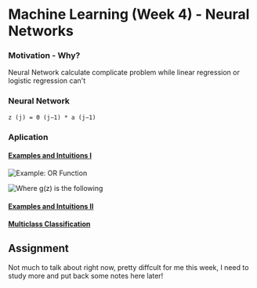 # Machine Learning (Week 4) - Neural Networks


### Motivation - Why?

Neural Network calculate complicate problem while linear regression or logistic regression can't


### Neural Network

`z (j) = Θ (j−1) * a (j−1)`


### Aplication 

#### [Examples and Intuitions I](https://www.coursera.org/learn/machine-learning/supplement/kivO9/examples-and-intuitions-i)

![Example: OR Function](https://d3c33hcgiwev3.cloudfront.net/imageAssetProxy.v1/f_ueJLGnEea3qApInhZCFg_a5ff8edc62c9a09900eae075e8502e34_Screenshot-2016-11-23-10.03.48.png?expiry=1538956800000&hmac=mvaVQB-dh3znkv0Q1bHh3wpjwAbb47d6t9gsXISS_hI)

![Where g(z) is the following](https://d3c33hcgiwev3.cloudfront.net/imageAssetProxy.v1/wMOiMrGnEeajLxLfjQiSjg_bbbdad80f5c95068bde7c9134babdd77_Screenshot-2016-11-23-10.07.24.png?expiry=1538956800000&hmac=0P0EjLFCvNMF8TiRosZMVEc4AgKM1lY0VRF0WfUKBos)


#### [Examples and Intuitions II](https://www.coursera.org/learn/machine-learning/supplement/5iqtV/examples-and-intuitions-ii)

#### [Multiclass Classification](https://www.coursera.org/learn/machine-learning/supplement/xSUml/multiclass-classification)

## Assignment

Not much to talk about right now, pretty diffcult for me this week, I need to study more and put back some notes here later!









